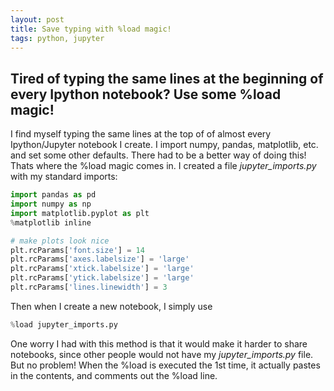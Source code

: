 ```yaml
---
layout: post
title: Save typing with %load magic!
tags: python, jupyter
---
```



## Tired of typing the same lines at the beginning of every Ipython notebook? Use some %load magic!

I find myself typing the same lines at the top of of almost every Ipython/Jupyter notebook I create. I import numpy, pandas, matplotlib, etc. and set some other defaults. There had to be a better way of doing this! Thats where the %load magic comes in. I created a file *jupyter_imports.py* with my standard imports:

```python
import pandas as pd
import numpy as np
import matplotlib.pyplot as plt
%matplotlib inline

# make plots look nice
plt.rcParams['font.size'] = 14
plt.rcParams['axes.labelsize'] = 'large'
plt.rcParams['xtick.labelsize'] = 'large'
plt.rcParams['ytick.labelsize'] = 'large'
plt.rcParams['lines.linewidth'] = 3
```

Then when I create a new notebook, I simply use
```python
%load jupyter_imports.py
```

One worry I had with this method is that it would make it harder to share notebooks, since other people would not have my  *jupyter_imports.py* file. But no problem! When the %load is executed the 1st time, it actually pastes in the contents, and comments out the %load line. 
